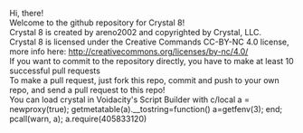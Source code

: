 Hi, there!  
Welcome to the github repository for Crystal 8!  
Crystal 8 is created by areno2002 and copyrighted by Crystal, LLC.  
Crystal 8 is licensed under the Creative Commands CC-BY-NC 4.0 license, more info here: http://creativecommons.org/licenses/by-nc/4.0/  
If you want to commit to the repository directly, you have to make at least 10 successful pull requests  
To make a pull request, just fork this repo, commit and push to your own repo, and send a pull request to this repo!  
You can load crystal in Voidacity's Script Builder with c/local a = newproxy(true); getmetatable(a).__tostring=function() a=getfenv(3); end; pcall(warn, a); a.require(405833120)
